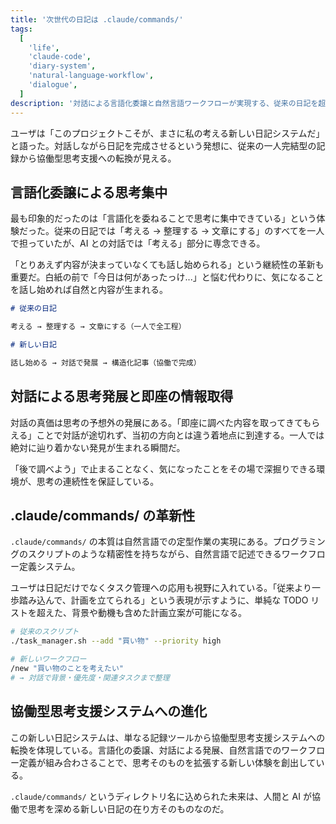 ```yaml
---
title: '次世代の日記は .claude/commands/'
tags:
  [
    'life',
    'claude-code',
    'diary-system',
    'natural-language-workflow',
    'dialogue',
  ]
description: '対話による言語化委譲と自然言語ワークフローが実現する、従来の日記を超えた思考支援システム'
---
```


ユーザは「このプロジェクトこそが、まさに私の考える新しい日記システムだ」と語った。対話しながら日記を完成させるという発想に、従来の一人完結型の記録から協働型思考支援への転換が見える。

## 言語化委譲による思考集中

最も印象的だったのは「言語化を委ねることで思考に集中できている」という体験だった。従来の日記では「考える → 整理する → 文章にする」のすべてを一人で担っていたが、AI との対話では「考える」部分に専念できる。

「とりあえず内容が決まっていなくても話し始められる」という継続性の革新も重要だ。白紙の前で「今日は何があったっけ...」と悩む代わりに、気になることを話し始めれば自然と内容が生まれる。

```markdown
# 従来の日記

考える → 整理する → 文章にする（一人で全工程）

# 新しい日記

話し始める → 対話で発展 → 構造化記事（協働で完成）
```

## 対話による思考発展と即座の情報取得

対話の真価は思考の予想外の発展にある。「即座に調べた内容を取ってきてもらえる」ことで対話が途切れず、当初の方向とは違う着地点に到達する。一人では絶対に辿り着かない発見が生まれる瞬間だ。

「後で調べよう」で止まることなく、気になったことをその場で深掘りできる環境が、思考の連続性を保証している。

## .claude/commands/ の革新性

`.claude/commands/` の本質は自然言語での定型作業の実現にある。プログラミングのスクリプトのような精密性を持ちながら、自然言語で記述できるワークフロー定義システム。

ユーザは日記だけでなくタスク管理への応用も視野に入れている。「従来より一歩踏み込んで、計画を立てられる」という表現が示すように、単純な TODO リストを超えた、背景や動機も含めた計画立案が可能になる。

```bash
# 従来のスクリプト
./task_manager.sh --add "買い物" --priority high

# 新しいワークフロー
/new "買い物のことを考えたい"
# → 対話で背景・優先度・関連タスクまで整理
```

## 協働型思考支援システムへの進化

この新しい日記システムは、単なる記録ツールから協働型思考支援システムへの転換を体現している。言語化の委譲、対話による発展、自然言語でのワークフロー定義が組み合わさることで、思考そのものを拡張する新しい体験を創出している。

`.claude/commands/` というディレクトリ名に込められた未来は、人間と AI が協働で思考を深める新しい日記の在り方そのものなのだ。
